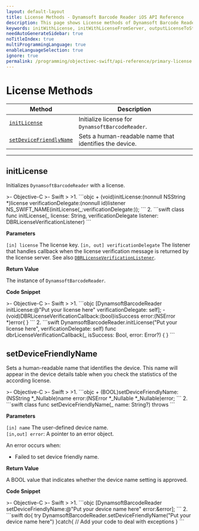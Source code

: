```yaml
---
layout: default-layout
title: License Methods - Dynamsoft Barcode Reader iOS API Reference
description: This page shows License methods of Dynamsoft Barcode Reader for iOS SDK.
keywords: initWithLicense, initWithLicenseFromServer, outputLicenseToString, license methods, api reference, objective-c, oc, swift
needAutoGenerateSidebar: true
noTitleIndex: true
multiProgrammingLanguage: true
enableLanguageSelection: true
ignore: true
permalink: /programming/objectivec-swift/api-reference/primary-license.html
---
```


# License Methods

  | Method               | Description |
  |----------------------|-------------|
  | [`initLicense`](#initlicense) | Initialize license for `DynamsoftBarcodeReader`. |
  | [`setDeviceFriendlyName`](#setdevicefriendlyname) | Sets a human-readable name that identifies the device. |
  
  ---

## initLicense

Initializes `DynamsoftBarcodeReader` with a license.

<div class="sample-code-prefix"></div>
>- Objective-C
>- Swift
>
>1. 
```objc
+ (void)initLicense:(nonnull NSString *)license verificationDelegate:(nonnull id<DBRLicenseVerificationListener>)listener 
NS_SWIFT_NAME(initLicense(_:verificationDelegate:));
```
2. 
```swift
class func initLicense(_ license: String, verificationDelegate listener: DBRLicenseVerificationListener)
```

**Parameters**

`[in] license` The license key.
`[in, out] verificationDelegate` The listener that handles callback when the license verification message is returned by the license server. See also [`DBRLicenseVerificationListener`](protocol-dbrlicenseverificationlistener.html).

**Return Value**

The instance of `DynamsoftBarcodeReader`.

**Code Snippet**

<div class="sample-code-prefix"></div>
>- Objective-C
>- Swift
>
>1. 
```objc
[DynamsoftBarcodeReader initLicense:@"Put your license here" verificationDelegate: self];
- (void)DBRLicenseVerificationCallback:(bool)isSuccess error:(NSError *)error{
}
```
2. 
```swift
DynamsoftBarcodeReader.initLicense("Put your license here", verificationDelegate: self)
func dbrLicenseVerificationCallback(_ isSuccess: Bool, error: Error?) {
}
```

## setDeviceFriendlyName

Sets a human-readable name that identifies the device. This name will appear in the device details table when you check the statistics of the according license.

<div class="sample-code-prefix"></div>
>- Objective-C
>- Swift
>
>1. 
```objc
+ (BOOL)setDeviceFriendlyName:(NSString *_Nullable)name error:(NSError *_Nullable *_Nullable)error;
```
2. 
```swift
class func setDeviceFriendlyName(_ name: String?) throws
```

**Parameters**

`[in] name` The user-defined device name.  
`[in,out] error`: A pointer to an error object.

An error occurs when:

- Failed to set device friendly name.

**Return Value**

A BOOL value that indicates whether the device name setting is approved.

**Code Snippet**

<div class="sample-code-prefix"></div>
>- Objective-C
>- Swift
>
>1. 
```objc
[DynamsoftBarcodeReader setDeviceFriendlyName:@"Put your device name here" error:&error];
```
2. 
```swift
do{
   try DynamsoftBarcodeReader.setDeviceFriendlyName("Put your device name here")
}catch{
   // Add your code to deal with exceptions
}
```
